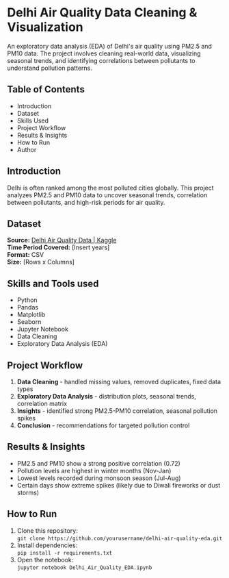 # Delhi Air Quality Data Cleaning & Visualization

An exploratory data analysis (EDA) of Delhi's air quality using PM2.5 and PM10 data.
The project involves cleaning real-world data, visualizing seasonal trends,
and identifying correlations between pollutants to understand pollution patterns.

## Table of Contents
- Introduction
- Dataset
- Skills Used
- Project Workflow
- Results & Insights
- How to Run
- Author

## Introduction

Delhi is often ranked among the most polluted cities globally.
This project analyzes PM2.5 and PM10 data to uncover seasonal trends,
correlation between pollutants, and high-risk periods for air quality.

## Dataset
**Source:** [Delhi Air Quality Data | Kaggle](https://www.kaggle.com/datasets/kunshbhatia/delhi-air-quality-dataset/)  
**Time Period Covered:** [Insert years]  
**Format:** CSV  
**Size:** [Rows x Columns]

## Skills and Tools used
- Python
- Pandas
- Matplotlib
- Seaborn
- Jupyter Notebook
- Data Cleaning
- Exploratory Data Analysis (EDA)

## Project Workflow
1. **Data Cleaning** - handled missing values, removed duplicates, fixed data types  
2. **Exploratory Data Analysis** - distribution plots, seasonal trends, correlation matrix  
3. **Insights** - identified strong PM2.5-PM10 correlation, seasonal pollution spikes  
4. **Conclusion** - recommendations for targeted pollution control


## Results & Insights
- PM2.5 and PM10 show a strong positive correlation (0.72)  
- Pollution levels are highest in winter months (Nov-Jan)  
- Lowest levels recorded during monsoon season (Jul-Aug)  
- Certain days show extreme spikes (likely due to Diwali fireworks or dust storms)

## How to Run
1. Clone this repository:  
`git clone https://github.com/yourusername/delhi-air-quality-eda.git`
2. Install dependencies:  
`pip install -r requirements.txt`
3. Open the notebook:  
`jupyter notebook Delhi_Air_Quality_EDA.ipynb`

